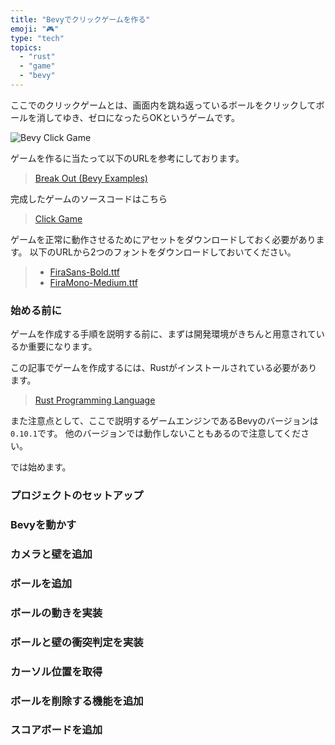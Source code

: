 ```yaml
---
title: "Bevyでクリックゲームを作る"
emoji: "🎮"
type: "tech"
topics:
  - "rust"
  - "game"
  - "bevy"
---
```


ここでのクリックゲームとは、画面内を跳ね返っているボールをクリックしてボールを消してゆき、ゼロになったらOKというゲームです。

![Bevy Click Game](https://storage.googleapis.com/zenn-user-upload/40f49042630b-20230619.gif)

ゲームを作るに当たって以下のURLを参考にしております。

> [Break Out (Bevy Examples)](https://github.com/bevyengine/bevy/blob/main/examples/games/breakout.rs)

完成したゲームのソースコードはこちら

> [Click Game](https://github.com/ittokun/bevy-games/blob/main/examples/click.rs)

ゲームを正常に動作させるためにアセットをダウンロードしておく必要があります。
以下のURLから2つのフォントをダウンロードしておいてください。

> - [FiraSans-Bold.ttf](https://github.com/ittokun/bevy-games/blob/main/assets/fonts/FiraSans-Bold.ttf)
> - [FiraMono-Medium.ttf](https://github.com/ittokun/bevy-games/blob/main/assets/fonts/FiraMono-Medium.ttf)

### 始める前に

ゲームを作成する手順を説明する前に、まずは開発環境がきちんと用意されているか重要になります。

この記事でゲームを作成するには、Rustがインストールされている必要があります。

> [Rust Programming Language](https://www.rust-lang.org/ja)

また注意点として、ここで説明するゲームエンジンであるBevyのバージョンは`0.10.1`です。
他のバージョンでは動作しないこともあるので注意してください。

では始めます。

### プロジェクトのセットアップ



### Bevyを動かす



### カメラと壁を追加



### ボールを追加



### ボールの動きを実装



### ボールと壁の衝突判定を実装



### カーソル位置を取得



### ボールを削除する機能を追加



### スコアボードを追加
